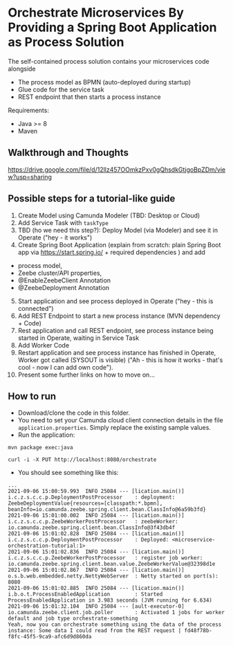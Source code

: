 # Orchestrate Microservices By Providing a Spring Boot Application as Process Solution

The self-contained process solution contains your microservices code alongside

* The process model as BPMN (auto-deployed during startup)
* Glue code for the service task
* REST endpoint that then starts a process instance

Requirements:

* Java >= 8
* Maven

## Walkthrough and Thoughts

https://drive.google.com/file/d/12llz457OOmkzPxv0gQhsdkGtjgoBpZDm/view?usp=sharing

## Possible steps for a tutorial-like guide

1. Create Model using Camunda Modeler (TBD: Desktop or Cloud)
2. Add Service Task with `taskType`
3. TBD (ho we need this step?): Deploy Model (via Modeler) and see it in Operate ("hey - it works")
4. Create Spring Boot Application (explain from scratch: plain Spring Boot app via https://start.spring.io/ + required dependencies ) and add
  * process model, 
  * Zeebe cluster/API properties,  
  * @EnableZeebeClient Annotation
  * @ZeebeDeployment Annotation
5. Start application and see process deployed in Operate ("hey - this is connected")
6. Add REST Endpoint to start a new process instance (MVN dependency + Code)
7. Rest application and call REST endpoint, see process instance being started in Operate, waiting in Service Task
8. Add Worker Code
9. Restart application and see process instance has finished in Operate, Worker got called (SYSOUT is visible) ("Ah - this is how it works - that's cool - now I can add own code").
10. Present some further links on how to move on...


## How to run

* Download/clone the code in this folder.
* You need to set your Camunda cloud client connection details in the file `application.properties`. Simply replace the existing sample values.
* Run the application:

```
mvn package exec:java
```

```
curl -i -X PUT http://localhost:8080/orchestrate
```

* You should see something like this:

```
...
2021-09-06 15:00:59.993  INFO 25084 --- [lication.main()] i.c.z.s.c.c.p.DeploymentPostProcessor    : deployment: ZeebeDeploymentValue{resources=[classpath:*.bpmn], beanInfo=io.camunda.zeebe.spring.client.bean.ClassInfo@6a59b3fd}
2021-09-06 15:01:00.002  INFO 25084 --- [lication.main()] i.c.z.s.c.c.p.ZeebeWorkerPostProcessor   : zeebeWorker: io.camunda.zeebe.spring.client.bean.ClassInfo@3f43db4f       
2021-09-06 15:01:02.828  INFO 25084 --- [lication.main()] i.c.z.s.c.c.p.DeploymentPostProcessor    : Deployed: <microservice-orchestration-tutorial:1>
2021-09-06 15:01:02.836  INFO 25084 --- [lication.main()] i.c.z.s.c.c.p.ZeebeWorkerPostProcessor   : register job worker: io.camunda.zeebe.spring.client.bean.value.ZeebeWorkerValue@32398d1e
2021-09-06 15:01:02.867  INFO 25084 --- [lication.main()] o.s.b.web.embedded.netty.NettyWebServer  : Netty started on port(s): 8080
2021-09-06 15:01:02.885  INFO 25084 --- [lication.main()] i.b.o.t.ProcessEnabledApplication        : Started ProcessEnabledApplication in 3.983 seconds (JVM running for 6.634)
2021-09-06 15:01:32.104  INFO 25084 --- [ault-executor-0] io.camunda.zeebe.client.job.poller       : Activated 1 jobs for worker default and job type orchestrate-something
Yeah, now you can orchestrate something using the data of the process instance: Some data I could read from the REST request | fd48f78b-f8fc-45f5-9ca9-afc6d9d860da
```

